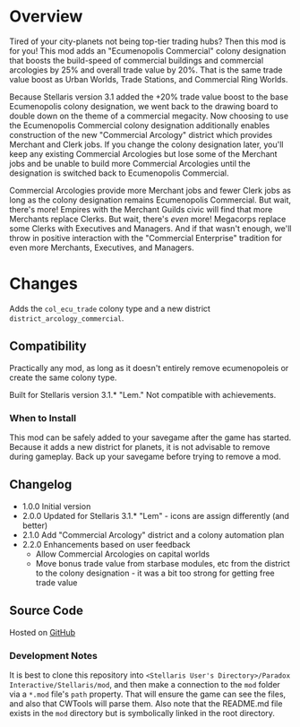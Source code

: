 # Overview

Tired of your city-planets not being top-tier trading hubs? Then this mod is for you! This mod adds an "Ecumenopolis Commercial" colony designation that boosts the build-speed of commercial buildings and commercial arcologies by 25% and overall trade value by 20%.  That is the same trade value boost as Urban Worlds, Trade Stations, and Commercial Ring Worlds.

Because Stellaris version 3.1 added the +20% trade value boost to the base Ecumenopolis colony designation, we went back to the drawing board to double down on the theme of a commercial megacity.  Now choosing to use the Ecumenopolis Commercial colony designation additionally enables construction of the new "Commercial Arcology" district which provides Merchant and Clerk jobs.  If you change the colony designation later, you'll keep any existing Commercial Arcologies but lose some of the Merchant jobs and be unable to build more Commercial Arcologies until the designation is switched back to Ecumenopolis Commercial.

Commercial Arcologies provide more Merchant jobs and fewer Clerk jobs as long as the colony designation remains Ecumenopolis Commercial.  But wait, there's more!  Empires with the Merchant Guilds civic will find that more Merchants replace Clerks.  But wait, there's _even_ more!  Megacorps replace some Clerks with Executives and Managers.  And if that wasn't enough, we'll throw in positive interaction with the "Commercial Enterprise" tradition for even more Merchants, Executives, and Managers.

# Changes

Adds the `col_ecu_trade` colony type and a new district `district_arcology_commercial`.

## Compatibility

Practically any mod, as long as it doesn't entirely remove ecumenopoleis or create the same colony type.

Built for Stellaris version 3.1.* "Lem."  Not compatible with achievements.

### When to Install

This mod can be safely added to your savegame after the game has started.  Because it adds a new district for planets, it is not advisable to remove during gameplay.  Back up your savegame before trying to remove a mod.

## Changelog

* 1.0.0 Initial version
* 2.0.0 Updated for Stellaris 3.1.* "Lem" - icons are assign differently (and better)
* 2.1.0 Add "Commercial Arcology" district and a colony automation plan
* 2.2.0 Enhancements based on user feedback
    * Allow Commercial Arcologies on capital worlds
    * Move bonus trade value from starbase modules, etc from the district to the colony designation - it was a bit too strong for getting free trade value

## Source Code

Hosted on [GitHub](https://github.com/corsairmarks/ecumenopolis_trade)

### Development Notes

It is best to clone this repository into `<Stellaris User's Directory>/Paradox Interactive/Stellaris/mod`, and then make a connection to the `mod` folder via a `*.mod` file's `path` property.  That will ensure the game can see the files, and also that CWTools will parse them.  Also note that the README.md file exists in the `mod` directory but is symbolically linked in the root directory.